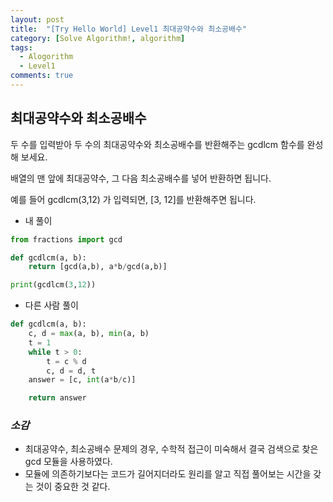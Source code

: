 ```yaml
---
layout: post
title:  "[Try Hello World] Level1 최대공약수와 최소공배수"
category: [Solve Algorithm!, algorithm]
tags:
  - Alogorithm
  - Level1
comments: true
---
```


## 최대공약수와 최소공배수
두 수를 입력받아 두 수의 최대공약수와 최소공배수를 반환해주는 gcdlcm 함수를 완성해 보세요.

배열의 맨 앞에 최대공약수, 그 다음 최소공배수를 넣어 반환하면 됩니다.

예를 들어 gcdlcm(3,12) 가 입력되면, [3, 12]를 반환해주면 됩니다.

- 내 풀이

```python
from fractions import gcd

def gcdlcm(a, b):
    return [gcd(a,b), a*b/gcd(a,b)]

print(gcdlcm(3,12))
```

- 다른 사람 풀이

```python
def gcdlcm(a, b):
    c, d = max(a, b), min(a, b)
    t = 1
    while t > 0:
        t = c % d
        c, d = d, t
    answer = [c, int(a*b/c)]

    return answer
```

### *소감*
- 최대공약수, 최소공배수 문제의 경우, 수학적 접근이 미숙해서 결국 검색으로 찾은 gcd 모듈을 사용하였다.
- 모듈에 의존하기보다는 코드가 길어지더라도 원리를 알고 직접 풀어보는 시간을 갖는 것이 중요한 것 같다.
